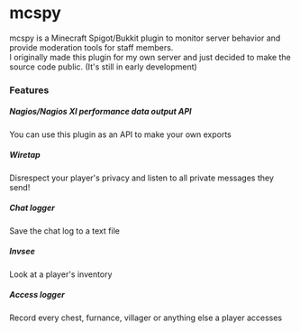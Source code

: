 # mcspy
mcspy is a Minecraft Spigot/Bukkit plugin to monitor server behavior and provide moderation tools for staff members.  
I originally made this plugin for my own server and just decided to make the source code public. (It's still in early development)

### Features

##### Nagios/Nagios XI performance data output API
You can use this plugin as an API to make your own exports

##### Wiretap
Disrespect your player's privacy and listen to all private messages they send!

##### Chat logger
Save the chat log to a text file

##### Invsee
Look at a player's inventory

##### Access logger
Record every chest, furnance, villager or anything else a player accesses

